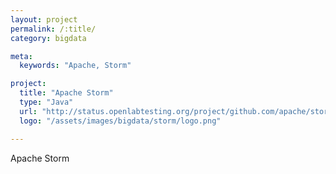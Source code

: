 ```yaml
---
layout: project
permalink: /:title/
category: bigdata

meta:
  keywords: "Apache, Storm"

project:
  title: "Apache Storm"
  type: "Java"
  url: "http://status.openlabtesting.org/project/github.com/apache/storm"
  logo: "/assets/images/bigdata/storm/logo.png"

---	
```

<p>Apache Storm</p>